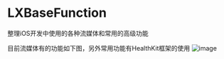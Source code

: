# LXBaseFunction
整理iOS开发中使用的各种流媒体和常用的高级功能

目前流媒体有的功能如下图，另外常用功能有HealthKit框架的使用
![image](https://github.com/SoftProgramLX/LXBaseFunction/blob/master/LXBaseFunction/Resources/Image/sceen.png)
